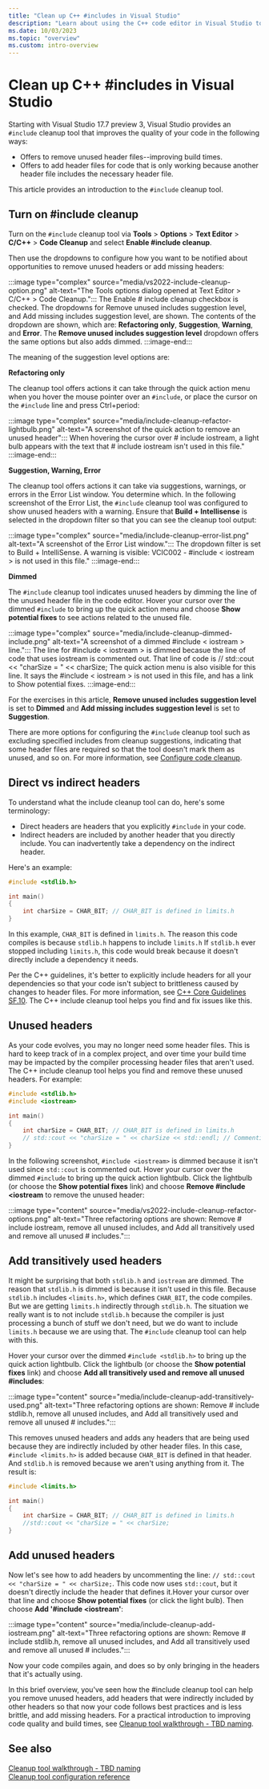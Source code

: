 ```yaml
---
title: "Clean up C++ #includes in Visual Studio"
description: "Learn about using the C++ code editor in Visual Studio to remove, add, and transitively add the includes needed in your project."
ms.date: 10/03/2023
ms.topic: "overview"
ms.custom: intro-overview
---
```

# Clean up C++ #includes in Visual Studio

Starting with Visual Studio 17.7 preview 3, Visual Studio provides an `#include` cleanup tool that improves the quality of your code in the following ways:
- Offers to remove unused header files--improving build times.
- Offers to add header files for code that is only working because another header file includes the necessary header file.

This article provides an introduction to the `#include` cleanup tool.

## Turn on #include cleanup

Turn on the `#include` cleanup tool via **Tools** > **Options** > **Text Editor** > **C/C++** > **Code Cleanup** and select **Enable #include cleanup**.

Then use the dropdowns to configure how you want to be notified about opportunities to remove unused headers or add missing headers:

:::image type="complex" source="media/vs2022-include-cleanup-option.png" alt-text="The Tools options dialog opened at Text Editor > C/C++ > Code Cleanup.":::
The Enable # include cleanup checkbox is checked. The dropdowns for Remove unused includes suggestion level, and Add missing includes suggestion level, are shown. The contents of the dropdown are shown, which are: **Refactoring only**, **Suggestion**, **Warning**, and **Error**. The **Remove unused includes suggestion level** dropdown offers the same options but also adds dimmed.
:::image-end:::

The meaning of the suggestion level options are:

**Refactoring only**

The cleanup tool offers actions it can take through the quick action menu when you hover the mouse pointer over an `#include`, or place the cursor on the `#include` line and press Ctrl+period:

:::image type="complex" source="media/include-cleanup-refactor-lightbulb.png" alt-text="A screenshot of the quick action to remove an unused header":::
When hovering the cursor over # include iostream, a light bulb appears with the text that # include iostream isn't used in this file."
:::image-end:::

**Suggestion, Warning, Error**

The cleanup tool offers actions it can take via suggestions, warnings, or errors in the Error List window. You determine which. In the following screenshot of the Error List, the `#include` cleanup tool was configured to show unused headers with a warning. Ensure that **Build + Intellisense** is selected in the dropdown filter so that you can see the cleanup tool output:

:::image type="complex" source="media/include-cleanup-error-list.png" alt-text="A screenshot of the Error List window.":::
The dropdown filter is set to Build + IntelliSense. A warning is visible: VCIC002 - #include < iostream > is not used in this file."
:::image-end:::

**Dimmed**

The `#include` cleanup tool indicates unused headers by dimming the line of the unused header file in the code editor. Hover your cursor over the dimmed `#include` to bring up the quick action menu and choose **Show potential fixes** to see actions related to the unused file.

:::image type="complex" source="media/include-cleanup-dimmed-include.png" alt-text="A screenshot of a dimmed #include < iostream > line.":::
The line for #include < iostream > is dimmed becasue the line of code that uses iostream is commented out. That line of code is // std::cout << "charSize = " << charSize; The quick action menu is also visible for this line. It says the #include < iostream > is not used in this file, and has a link to Show potential fixes.
:::image-end:::

For the exercises in this article, **Remove unused includes suggestion level** is set to **Dimmed** and **Add missing includes suggestion level** is set to **Suggestion**.

There are more options for configuring the `#include` cleanup tool such as excluding specified includes from cleanup suggestions, indicating that some header files are required so that the tool doesn't mark them as unused, and so on. For more information, see [Configure code cleanup](/visualstudio/ide/code-cleanup#configure-code-cleanup-JTW_TO_WRITE).

## Direct vs indirect headers

To understand what the include cleanup tool can do, here's some terminology:

- Direct headers are headers that you explicitly `#include` in your code.
- Indirect headers are included by another header that you directly include. You can inadvertently take a dependency on the indirect header. 

Here's an example:

```cpp
#include <stdlib.h>

int main()
{
    int charSize = CHAR_BIT; // CHAR_BIT is defined in limits.h
}
```

In this example, `CHAR_BIT` is defined in `limits.h`. The reason this code compiles is because `stdlib.h` happens to include `limits.h` If `stdlib.h` ever stopped including `limits.h`, this code would break because it doesn't directly include a dependency it needs.

Per the C++ guidelines, it's better to explicitly include headers for all your dependencies so that your code isn't subject to brittleness caused by changes to header files. For more information, see [C++ Core Guidelines SF.10](https://isocpp.github.io/CppCoreGuidelines/CppCoreGuidelines#sf10-avoid-dependencies-on-implicitly-included-names). The C++ include cleanup tool helps you find and fix issues like this.

## Unused headers

As your code evolves, you may no longer need some header files. This is hard to keep track of in a complex project, and over time your build time may be impacted by the compiler processing header files that aren't used. The C++ include cleanup tool helps you find and remove these unused headers. For example:

```cpp
#include <stdlib.h>
#include <iostream>

int main()
{
    int charSize = CHAR_BIT; // CHAR_BIT is defined in limits.h
    // std::cout << "charSize = " << charSize << std::endl; // Commenting this line means <iostream> isn't needed
}
```

In the following screenshot, `#include <iostream>` is dimmed because it isn't used since `std::cout` is commented out. Hover your cursor over the dimmed `#include` to bring up the quick action lightbulb. Click the lightbulb (or choose the **Show potential fixes** link) and choose **Remove #include <iostream** to remove the unused header:

:::image type="content" source="media/vs2022-include-cleanup-refactor-options.png" alt-text="Three refactoring options are shown: Remove # include iostream, remove all unused includes, and Add all transitively used and remove all unused # includes.":::

## Add transitively used headers

It might be surprising that both `stdlib.h` and `iostream` are dimmed. The reason that `stdlib.h` is dimmed is because it isn't used in this file. Because `stdlib.h` includes `<limits.h>`, which defines `CHAR_BIT`, the code compiles. But we are getting `limits.h` indirectly through `stdlib.h`. The situation we really want is to not include `stdlib.h` because the compiler is just processing a bunch of stuff we don't need, but we do want to include `limits.h` because we are using that. The `#include` cleanup tool can help with this.

Hover your cursor over the dimmed `#include <stdlib.h>` to bring up the quick action lightbulb. Click the lightbulb (or choose the **Show potential fixes** link) and choose **Add all transitively used and remove all unused #includes**:

:::image type="content" source="media/include-cleanup-add-transitively-used.png" alt-text="Three refactoring options are shown: Remove # include stdlib.h, remove all unused includes, and Add all transitively used and remove all unused # includes.":::

This removes unused headers and adds any headers that are being used because they are indirectly included by other header files. In this case, `#include <limits.h>` is added because `CHAR_BIT` is defined in that header. And `stdlib.h` is removed because we aren't using anything from it.  The result is:

```cpp
#include <limits.h>

int main()
{
    int charSize = CHAR_BIT; // CHAR_BIT is defined in limits.h
    //std::cout << "charSize = " << charSize;
}
```

## Add unused headers

Now let's see how to add headers by uncommenting the line: `// std::cout << "charSize = " << charSize;`. This code now uses `std::cout`, but it doesn't directly include the header that defines it.Hover your cursor over that line and choose **Show potential fixes** (or click the light bulb). Then choose **Add '#include <iostream'**:

:::image type="content" source="media/include-cleanup-add-iostream.png" alt-text="Three refactoring options are shown: Remove # include stdlib.h, remove all unused includes, and Add all transitively used and remove all unused # includes.":::

Now your code compiles again, and does so by only bringing in the headers that it's actually using.

In this brief overview, you've seen how the #include cleanup tool can help you remove unused headers, add headers that were indirectly included by other headers so that now your code follows best practices and is less brittle, and add missing headers. For a practical introduction to improving code quality and build times, see [Cleanup tool walkthrough - TBD naming](link-somewhere).

## See also

[Cleanup tool walkthrough - TBD naming](link-somewhere)\
[Cleanup tool configuration reference](link-somewhere)